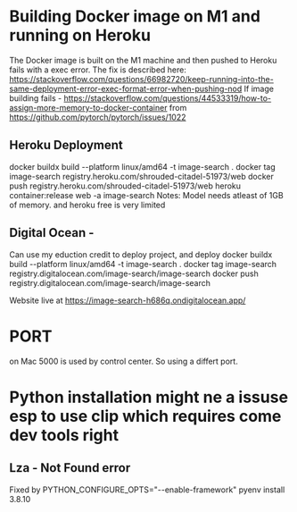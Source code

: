 # Building Docker image on M1 and running on Heroku
The Docker image is built on the M1 machine and then pushed to Heroku fails with a exec error. 
The fix is described here: https://stackoverflow.com/questions/66982720/keep-running-into-the-same-deployment-error-exec-format-error-when-pushing-nod 
If image building fails - https://stackoverflow.com/questions/44533319/how-to-assign-more-memory-to-docker-container from https://github.com/pytorch/pytorch/issues/1022

## Heroku Deployment
docker buildx build --platform linux/amd64 -t image-search .
docker tag image-search registry.heroku.com/shrouded-citadel-51973/web
docker push registry.heroku.com/shrouded-citadel-51973/web
heroku container:release web -a image-search
Notes: Model needs atleast of 1GB of memory. and heroku free is very limited

## Digital Ocean - 
Can use my eduction credit to deploy project, and deploy 
docker buildx build --platform linux/amd64 -t image-search .
docker tag image-search registry.digitalocean.com/image-search/image-search
docker push registry.digitalocean.com/image-search/image-search


Website live at https://image-search-h686q.ondigitalocean.app/

# PORT 
on Mac 5000 is used by control center. So using a differt port.


# Python installation might ne a issuse esp to use clip which requires come dev tools right
## Lza - Not Found error
Fixed by  PYTHON_CONFIGURE_OPTS="--enable-framework" pyenv install 3.8.10
